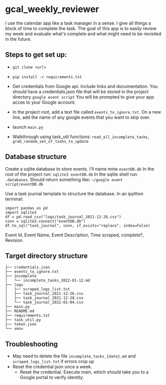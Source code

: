 # gcal_weekly_reviewer
I use the calendar app like a task manager in a sense. I give all things a 
block of time to complete the task. The goal of this app is to easily review my 
week and evaluate what's complete and what might need to be revisited in the future.

## Steps to get set up:
- `git clone <url>`
- `pip install -r requirements.txt`
- Get credentials from Google api. Include links and documentation. 
You should have a credentials.json file that will be stored in the project directory
`google event script`
You will be prompted to give your app acces to your Google account. 
- In the project root, add a text file called `events_to_ignore.txt`. On a new line, add the name of any google events 
that you want to skip over. 
- launch `main.py`

- Walkthrough using task_util functions: `read_all_incomplete_tasks`, `grab_random_set_of_tasks_to_update`

## Database structure
Create a sqlite database to store events. I'll name mine `eventDB.db`
In the root of the project run: `sqlite3 eventDB.db`
In the sqlite shell run: `.databases`. Should return something like: 
`~/google event script/eventDB.db`

Use a task journal template to structure the database. In an ipython terminal:
```
import pandas as pd
import sqlite3
df = pd.read_csv("logs/task_journal_2021-12-26.csv")
conn = sqlite3.connect("eventDB.db")
df.to_sql("task_journal", conn, if_exists="replace", index=False)
```

Event Id, Event Name, Event Description, Time scraped, complete?, Revision

## Target directory structure
```
├── credentials.json
├── events_to_ignore.txt
├── incomplete
│   └── incomplete_tasks_2022-01-12.md
├── logs
│   ├── scraped_logs_list.txt
│   ├── task_journal_2021-12-26.csv
│   ├── task_journal_2021-12-28.csv
│   └── task_journal_2022-01-04.csv
├── main.py
├── README.md
├── requirements.txt
├── task_util.py
├── token.json
└── venv
```


## Troubleshooting
- May need to delete the file `incomplete_tasks_{date}.md` and `scraped_logs_list.txt` if errors crop up
- Reset the credential json once a week.
    - Reset the credential. Execute main, which should take you to a Google portal to verify identity.



